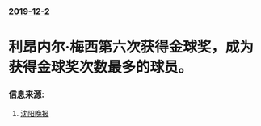 ### [2019-12-2](/news/2019/12/2/index.md)

##### 
#  利昂内尔·梅西第六次获得金球奖，成为获得金球奖次数最多的球员。 




### 信息来源:

1. [沈阳晚报](http://news.syd.com.cn/system/2019/12/04/011777652.shtml)
